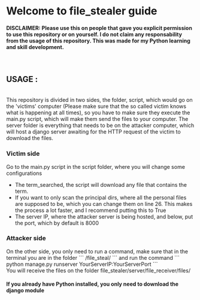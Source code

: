 <h1>Welcome to file_stealer guide</h1>
<h4>DISCLAIMER: Please use this on people that gave you explicit permission to use this repository or on yourself. I do not claim any responsability from the usage of this repository. This was made for my Python learning and skill development.</h4>
<br>
<h2> USAGE : </h2> 
<br>
This repository is divided in two sides, the folder, script, which would go on the 'victims' computer (Please make sure that the so called victim knows what is happening at all times), so you have to make sure they execute the main.py script, which will make them send the files to your computer. The server folder is everything that needs to be on the attacker computer, which will host a django server awaiting for the HTTP request of the victim to download the files.
<h3>Victim side</h3>
Go to the main.py script in the script folder, where you will change some configurations 
<ul>
  <li>The term_searched, the script will download any file that contains the term.</li>
  <li>If you want to only scan the principal dirs, where all the personal files are supposed to be, which you can change them on line 26. This makes the    process a lot faster, and I recommend putting this to True</li>
  <li>The server IP, where the attacker server is being hosted, and below, put the port, which by default is 8000</li>
</ul>
<h3>Attacker side</h3>
On the other side, you only need to run a command, make sure that in the terminal you are in the folder  
```
 /file_steal/ 
``` and run the command 
```
python manage.py runserver YourServerIP:YourServerPort
```
<br>
You will receive the files on the folder file_stealer/server/file_receiver/files/

<h4>If you already have Python installed, you only need to download the django module</h4>
